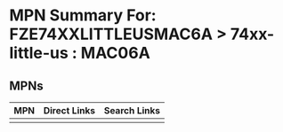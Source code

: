 



# MPN Summary For: FZE74XXLITTLEUSMAC6A > 74xx-little-us : MAC06A

## MPNs
  

|MPN|Direct Links|Search Links|
| :--- | :--- | :--- |
||||
